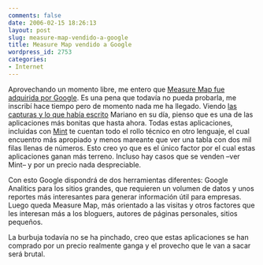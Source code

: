 ```yaml
---
comments: false
date: 2006-02-15 18:26:13
layout: post
slug: measure-map-vendido-a-google
title: Measure Map vendido a Google
wordpress_id: 2753
categories:
- Internet
---
```


Aprovechando un momento libre, me entero que [Measure Map fue adquirida por Google](http://googleblog.blogspot.com/2006/02/here-comes-measure-map.html). Es una pena que todavía no pueda probarla, me inscribí hace tiempo pero de momento nada me ha llegado. Viendo [las capturas y lo que había escrito](http://www.uberbin.net/archivos/weblogs/impresiones-de-measuremap.php) Mariano en su día, pienso que es una de las aplicaciones más bonitas que hasta ahora. Todas estas aplicaciones, incluidas con [Mint](http://www.haveamint.com) te cuentan todo el rollo técnico en otro lenguaje, el cual encuentro más apropiado y menos mareante que ver una tabla con dos mil filas llenas de números. Esto creo yo que es el único factor por el cual estas aplicaciones ganan más terreno. Incluso hay casos que se venden –ver Mint– y por un precio nada despreciable.





Con esto Google dispondrá de dos herramientas diferentes: Google Analitics para los sitios grandes, que requieren un volumen de datos y unos reportes más interesantes para generar información útil para empresas. Luego queda Measure Map, más orientado a las visitas y otros factores que les interesan más a los bloguers, autores de páginas personales, sitios pequeños.





La burbuja todavía no se ha pinchado, creo que estas aplicaciones se han comprado por un precio realmente ganga y el provecho que le van a sacar será brutal.
